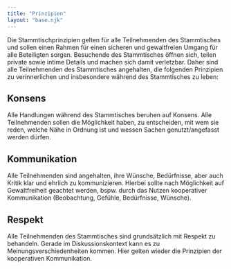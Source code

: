 ```yaml
---
title: "Prinzipien"
layout: "base.njk"
---
```

Die Stammtischprinzipien gelten für alle Teilnehmenden des Stammtisches und sollen einen Rahmen für einen sicheren und gewaltfreien Umgang für alle Beteiligten sorgen. 
Besuchende des Stammtisches öffnen sich, teilen private sowie intime Details und machen sich damit verletzbar. Daher sind alle Teilnehmenden des Stammtisches angehalten, die folgenden Prinzipien zu verinnerlichen und insbesondere während des Stammtisches zu leben:

## Konsens
Alle Handlungen während des Stammtisches beruhen auf Konsens. Alle Teilnehmenden sollen die Möglichkeit haben, zu entscheiden, mit wem sie reden, welche Nähe in Ordnung ist und wessen Sachen genutzt/angefasst werden dürfen.

## Kommunikation
Alle Teilnehmenden sind angehalten, ihre Wünsche, Bedürfnisse, aber auch Kritik klar und ehrlich zu kommunizieren. Hierbei sollte nach Möglichkeit auf Gewaltfreiheit geachtet werden, bspw. durch das Nutzen kooperativer Kommunikation (Beobachtung, Gefühle, Bedürfnisse, Wünsche).

## Respekt
Alle Teilnehmenden des Stammtisches sind grundsätzlich mit Respekt zu behandeln. Gerade im Diskussionskontext kann es zu Meinungsverschiedenheiten kommen. Hier gelten wieder die Prinzipien der kooperativen Kommunikation.